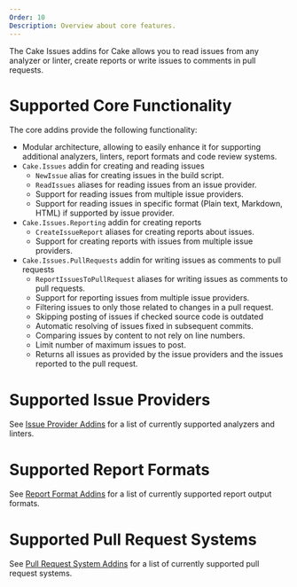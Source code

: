 ```yaml
---
Order: 10
Description: Overview about core features.
---
```

The Cake Issues addins for Cake allows you to read issues from any analyzer or linter,
create reports or write issues to comments in pull requests.

# Supported Core Functionality

The core addins provide the following functionality:

* Modular architecture, allowing to easily enhance it for supporting additional analyzers, linters,
  report formats and code review systems.
* `Cake.Issues` addin for creating and reading issues
  * `NewIssue` alias for creating issues in the build script.
  * `ReadIssues` aliases for reading issues from an issue provider.
  * Support for reading issues from multiple issue providers.
  * Support for reading issues in specific format (Plain text, Markdown, HTML) if supported by issue provider.
* `Cake.Issues.Reporting` addin for creating reports
  * `CreateIssueReport` aliases for creating reports about issues.
  * Support for creating reports with issues from multiple issue providers.
* `Cake.Issues.PullRequests` addin for writing issues as comments to pull requests
  * `ReportIssuesToPullRequest` aliases for writing issues as comments to pull requests.
  * Support for reporting issues from multiple issue providers.
  * Filtering issues to only those related to changes in a pull request.
  * Skipping posting of issues if checked source code is outdated
  * Automatic resolving of issues fixed in subsequent commits.
  * Comparing issues by content to not rely on line numbers.
  * Limit number of maximum issues to post.
  * Returns all issues as provided by the issue providers and the issues reported to the pull request.

# Supported Issue Providers

See [Issue Provider Addins] for a list of currently supported analyzers and linters.

# Supported Report Formats

See [Report Format Addins] for a list of currently supported report output formats.

# Supported Pull Request Systems

See [Pull Request System Addins] for a list of currently supported pull request systems.

[Issue Provider Addins]: ../../addins/issue-provider/
[Report Format Addins]: ../../addins/reporting-format/
[Pull Request System Addins]: ../../addins/pull-request-system/
